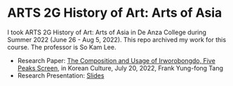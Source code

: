 # ARTS 2G History of Art: Arts of Asia
I took ARTS 2G History of Art: Arts of Asia in De Anza College during Summer 2022 (June 26 - Aug 5, 2022). This repo archived my work for this course. The professor is So Kam Lee.
* Research Paper: [The Composition and Usage of Irworobongdo, Five Peaks Screen](https://github.com/FrankYFTang/FrankYungFongTangArt/blob/main/ARTS2G/The_Composition_and_Usage_of_Irworobongdo_Five_Peaks_Screen_in_Korean_Culture.pdf), in Korean Culture, July 20, 2022, Frank Yung-fong Tang
* Research Presentation: [Slides](https://docs.google.com/presentation/d/1J7Qdm6dm2smtzydl7BSw6KTXRY7At5IDe9-tdqQlD38)
